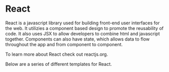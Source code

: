 # React
React is a javascript library used for building front-end user interfaces for the web. It utilizies a 
component based design to promote the reusability of code. It also uses JSX to allow developers to combine html
and javascript together. Components can also have state, which allows data to flow throughout the app and from
component to component.

To learn more about React check out reactjs.org.

Below are a series of different templates for React.